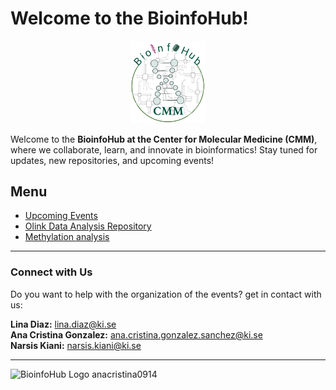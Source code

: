 # Welcome to the BioinfoHub!
<div style="text-align: center;">
    <img src="docs/BioInfoHubLogo_1.png" alt="BioinfoHub Logo" width="120">
</div>  

Welcome to the **BioinfoHub at the Center for Molecular Medicine (CMM)**, where we collaborate, learn, and innovate in bioinformatics! Stay tuned for updates, new repositories, and upcoming events!

## Menu

- [Upcoming Events](https://bioinfohubcmm.github.io/events.html)
- [Olink Data Analysis Repository](https://github.com/BioinfoHubCMM/olinkanalysis)
- [Methylation analysis](https://github.com/BioinfoHubCMM/methylationanalysis)

---

### Connect with Us
Do you want to help with the organization of the events? get in contact with us:

**Lina Diaz:** lina.diaz@ki.se  
**Ana Cristina Gonzalez:** ana.cristina.gonzalez.sanchez@ki.se  
**Narsis Kiani:** narsis.kiani@ki.se 

---

<div style="text-align: left;">
    <img src="https://github.githubassets.com/images/modules/logos_page/GitHub-Mark.png" alt="BioinfoHub Logo" width="25"> anacristina0914
</div>